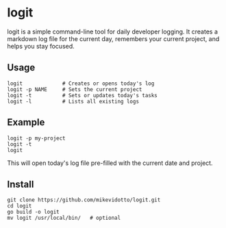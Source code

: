 # logit

logit is a simple command-line tool for daily developer logging. It creates a markdown log file for the current day, remembers your current project, and helps you stay focused.

## Usage

```
logit             # Creates or opens today's log
logit -p NAME     # Sets the current project
logit -t          # Sets or updates today's tasks
logit -l          # Lists all existing logs
```

## Example

```
logit -p my-project
logit -t
logit
```

This will open today's log file pre-filled with the current date and project.

## Install

```
git clone https://github.com/mikevidotto/logit.git
cd logit
go build -o logit
mv logit /usr/local/bin/   # optional
```
